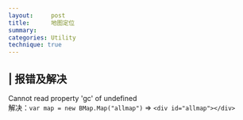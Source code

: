 ```yaml
---
layout:     post
title:      地图定位
summary:
categories: Utility
technique: true
---
```





## | 报错及解决

Cannot read property 'gc' of undefined    
解决：`var map = new BMap.Map("allmap")` => `<div id="allmap"></div>`